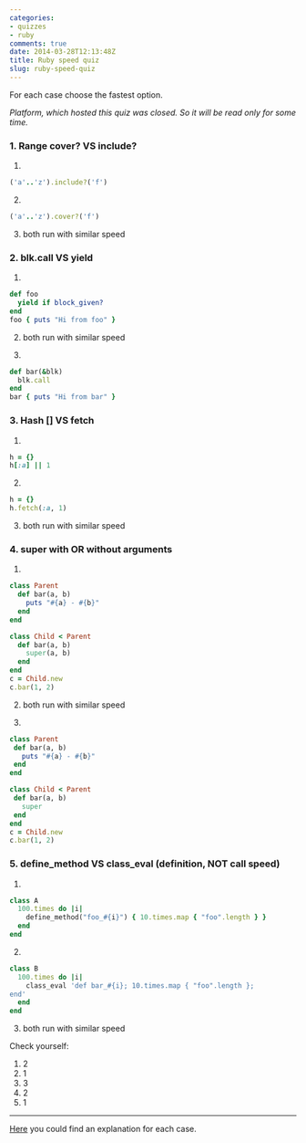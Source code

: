 ```yaml
---
categories:
- quizzes
- ruby
comments: true
date: 2014-03-28T12:13:48Z
title: Ruby speed quiz
slug: ruby-speed-quiz
---
```


For each case choose the fastest option.

<!--more-->

_Platform, which hosted this quiz was closed. So it will be read only for some time._

### 1. Range cover? VS include?

1)

```ruby
('a'..'z').include?('f')
```

2)

```ruby
('a'..'z').cover?('f')
```

3) both run with similar speed

### 2. blk.call VS yield

1)

```ruby
def foo
  yield if block_given?
end
foo { puts "Hi from foo" }
```

2) both run with similar speed

3)

```ruby
def bar(&blk)
  blk.call
end
bar { puts "Hi from bar" }
```

### 3. Hash [] VS fetch

1)

```ruby
h = {}
h[:a] || 1
```

2)

```ruby
h = {}
h.fetch(:a, 1)
```

3) both run with similar speed

### 4. super with OR without arguments

1)

```ruby
class Parent
  def bar(a, b)
    puts "#{a} - #{b}"
  end
end

class Child < Parent
  def bar(a, b)
    super(a, b)
  end
end
c = Child.new
c.bar(1, 2)
```

2) both run with similar speed

3)

```ruby
class Parent
 def bar(a, b)
   puts "#{a} - #{b}"
 end
end

class Child < Parent
 def bar(a, b)
   super
 end
end
c = Child.new
c.bar(1, 2)
```

### 5. define_method VS class_eval (definition, NOT call speed)

1)

```ruby
class A
  100.times do |i|
    define_method("foo_#{i}") { 10.times.map { "foo".length } }
  end
end
```

2)

```ruby
class B
  100.times do |i|
    class_eval 'def bar_#{i}; 10.times.map { "foo".length };
end'
  end
end
```

3) both run with similar speed

Check yourself:

1. 2
2. 1
3. 3
4. 2
5. 1

<hr>

[Here](/2014/04/ruby-speed-quiz-explained/) you could find an explanation for each case.

